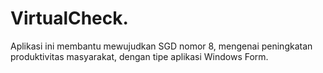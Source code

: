 # VirtualCheck.
Aplikasi ini membantu mewujudkan SGD nomor 8, mengenai peningkatan produktivitas masyarakat, dengan tipe aplikasi Windows Form.

